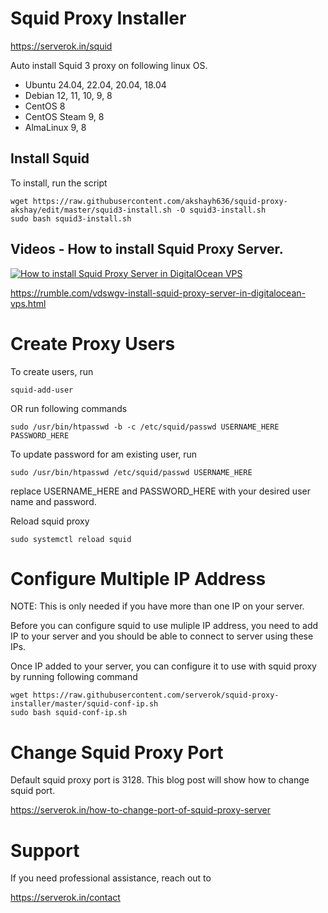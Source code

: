 # Squid Proxy Installer

https://serverok.in/squid

Auto install Squid 3 proxy on following linux OS.

* Ubuntu 24.04, 22.04, 20.04, 18.04 
* Debian 12, 11, 10, 9, 8
* CentOS 8
* CentOS Steam 9, 8
* AlmaLinux 9, 8


## Install Squid

To install, run the script

```
wget https://raw.githubusercontent.com/akshayh636/squid-proxy-akshay/edit/master/squid3-install.sh -O squid3-install.sh
sudo bash squid3-install.sh
```

## Videos - How to install Squid Proxy Server.

[![How to install Squid Proxy Server in DigitalOcean VPS](https://i.imgur.com/eGt5nmB.png)](https://rumble.com/vdswgv-install-squid-proxy-server-in-digitalocean-vps.html)

https://rumble.com/vdswgv-install-squid-proxy-server-in-digitalocean-vps.html


# Create Proxy Users

To create users, run

```
squid-add-user
```

OR run following commands

```
sudo /usr/bin/htpasswd -b -c /etc/squid/passwd USERNAME_HERE PASSWORD_HERE
```

To update password for am existing user, run

```
sudo /usr/bin/htpasswd /etc/squid/passwd USERNAME_HERE
```

replace USERNAME_HERE and PASSWORD_HERE with your desired user name and password.

Reload squid proxy

```
sudo systemctl reload squid
```

# Configure Multiple IP Address

NOTE: This is only needed if you have more than one IP on your server.

Before you can configure squid to use muliple IP address, you need to add IP to your server and you should be able to connect to server using these IPs.

Once IP added to your server, you can configure it to use with squid proxy by running following command

```
wget https://raw.githubusercontent.com/serverok/squid-proxy-installer/master/squid-conf-ip.sh
sudo bash squid-conf-ip.sh
```

# Change Squid Proxy Port

Default squid proxy port is 3128. This blog post will show how to change squid port.

https://serverok.in/how-to-change-port-of-squid-proxy-server

# Support

If you need professional assistance, reach out to

https://serverok.in/contact
